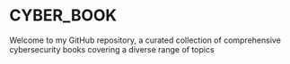# CYBER_BOOK

Welcome to my GitHub repository, a curated collection of comprehensive cybersecurity books covering a diverse range of topics
